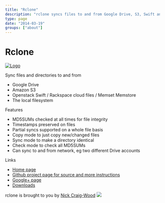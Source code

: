 ```yaml
---
title: "Rclone"
description: "rclone syncs files to and from Google Drive, S3, Swift and Cloudfiles."
type: page
date: "2014-03-19"
groups: ["about"]
---
```


Rclone
======

[![Logo](/img/rclone-120x120.png)](http://rclone.org/)

Sync files and directories to and from

  * Google Drive
  * Amazon S3
  * Openstack Swift / Rackspace cloud files / Memset Memstore
  * The local filesystem

Features

  * MD5SUMs checked at all times for file integrity
  * Timestamps preserved on files
  * Partial syncs supported on a whole file basis
  * Copy mode to just copy new/changed files
  * Sync mode to make a directory identical
  * Check mode to check all MD5SUMs
  * Can sync to and from network, eg two different Drive accounts

Links

  * [Home page](http://rclone.org/)
  * [Github project page for source and more instructions](http://github.com/ncw/rclone)
  * <a href="https://plus.google.com/110609214444437761115" rel="publisher">Google+ page</a></li>
  * [Downloads](/downloads/)

rclone is brought to you by <a href="http://www.craig-wood.com/nick/">Nick Craig-Wood</a> <img src="http://www.craig-wood.com/nick/small/njcw.jpg" />
